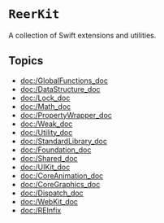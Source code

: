 # ``ReerKit``

A collection of Swift extensions and utilities.

## Topics

- <doc:/GlobalFunctions_doc>
- <doc:/DataStructure_doc>
- <doc:/Lock_doc>
- <doc:/Math_doc>
- <doc:/PropertyWrapper_doc>
- <doc:/Weak_doc>
- <doc:/Utility_doc>
- <doc:/StandardLibrary_doc>
- <doc:/Foundation_doc>
- <doc:/Shared_doc>
- <doc:/UIKit_doc>
- <doc:/CoreAnimation_doc>
- <doc:/CoreGraphics_doc>
- <doc:/Dispatch_doc>
- <doc:/WebKit_doc>
- <doc:/REInfix>
